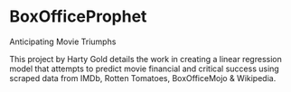 # BoxOfficeProphet
Anticipating Movie Triumphs

This project by Harty Gold details the work in creating a linear regression model that attempts to predict movie financial and critical success using scraped data
from IMDb, Rotten Tomatoes, BoxOfficeMojo & Wikipedia.
